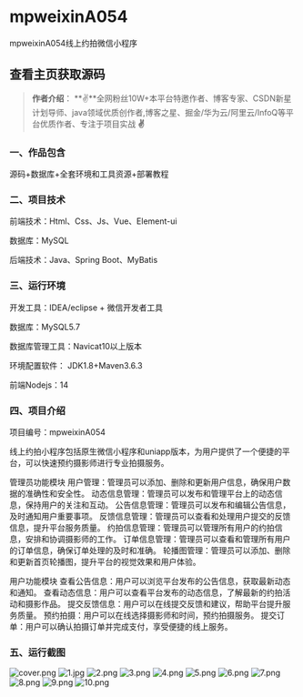 # mpweixinA054
mpweixinA054线上约拍微信小程序
 
## 查看主页获取源码

> **作者介绍**： **✌**全网粉丝10W+本平台特邀作者、博客专家、CSDN新星计划导师、java领域优质创作者,博客之星、掘金/华为云/阿里云/InfoQ等平台优质作者、专注于项目实战 **✌**

  

### 一、作品包含

源码+数据库+全套环境和工具资源+部署教程

### 二、项目技术

前端技术：Html、Css、Js、Vue、Element-ui

数据库：MySQL

后端技术：Java、Spring Boot、MyBatis

  

### 三、运行环境

开发工具：IDEA/eclipse + 微信开发者工具

数据库：MySQL5.7

数据库管理工具：Navicat10以上版本

环境配置软件： JDK1.8+Maven3.6.3

前端Nodejs：14


### 四、项目介绍
项目编号：mpweixinA054

线上约拍小程序包括原生微信小程序和uniapp版本，为用户提供了一个便捷的平台，可以快速预约摄影师进行专业拍摄服务。

管理员功能模块
用户管理：管理员可以添加、删除和更新用户信息，确保用户数据的准确性和安全性。
动态信息管理：管理员可以发布和管理平台上的动态信息，保持用户的关注和互动。
公告信息管理：管理员可以发布和编辑公告信息，及时通知用户重要事项。
反馈信息管理：管理员可以查看和处理用户提交的反馈信息，提升平台服务质量。
约拍信息管理：管理员可以管理所有用户的约拍信息，安排和协调摄影师的工作。
订单信息管理：管理员可以查看和管理所有用户的订单信息，确保订单处理的及时和准确。
轮播图管理：管理员可以添加、删除和更新首页轮播图，提升平台的视觉效果和用户体验。

用户功能模块
查看公告信息：用户可以浏览平台发布的公告信息，获取最新动态和通知。
查看动态信息：用户可以查看平台发布的动态信息，了解最新的约拍活动和摄影作品。
提交反馈信息：用户可以在线提交反馈和建议，帮助平台提升服务质量。
预约拍摄：用户可以在线选择摄影师和时间，预约拍摄服务。
提交订单：用户可以确认拍摄订单并完成支付，享受便捷的线上服务。

### 五、运行截图

![cover.png](./cover.png)
![1.jpg](./1.jpg)
![2.png](./2.png)
![3.png](./3.png)
![4.png](./4.png)
![5.png](./5.png)
![6.png](./6.png)
![7.png](./7.png)
![8.png](./8.png)
![9.png](./9.png)
![10.png](./10.png)




  
